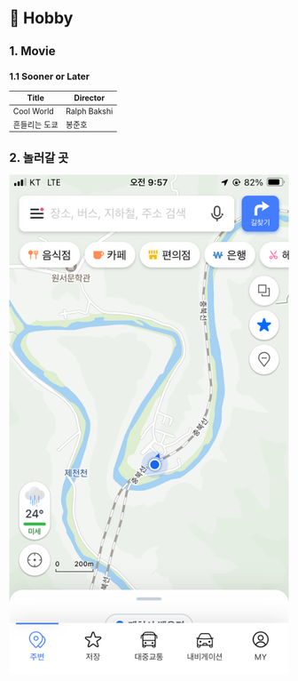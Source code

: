 # 󰏢 Hobby



## 1. Movie


### 1.1 Sooner or Later

| Title         | Director     |
| ---           | ---          |
| Cool World    | Ralph Bakshi |
| 흔들리는 도쿄 | 봉준호       |


## 2. 놀러갈 곳

![충북 수영 스팟](./statics/swim_spot.png)
